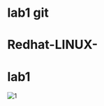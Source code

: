 # lab1 git 
# Redhat-LINUX-
# lab1
![1](https://www.redhat.com/themes/custom/rhdc/img/red-hat-social-share.jpg)

<html></br></html>
